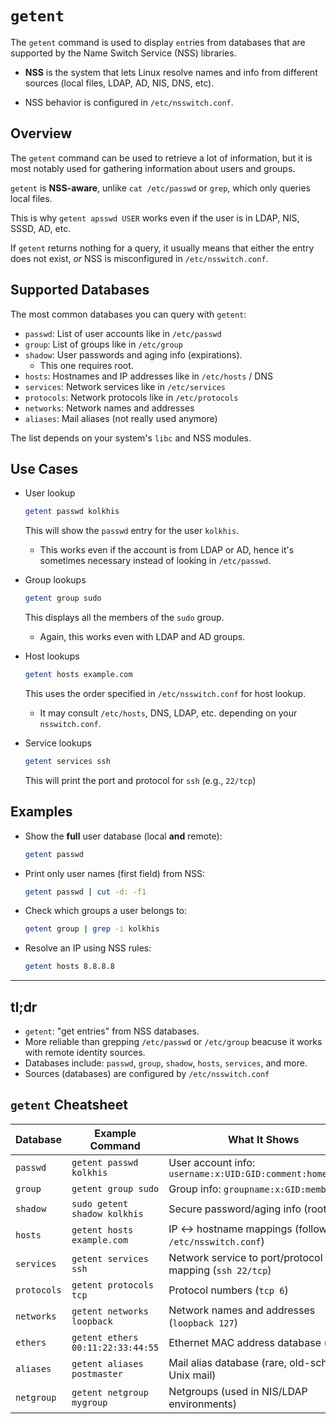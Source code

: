 # `getent`

The `getent` command is used to display `ent`ries from databases that are supported
by the Name Switch Service (NSS) libraries.  

- **NSS** is the system that lets Linux resolve names and info from different
  sources (local files, LDAP, AD, NIS, DNS, etc).  

- NSS behavior is configured in `/etc/nsswitch.conf`.  

## Overview

The `getent` command can be used to retrieve a lot of information, but it is most notably
used for gathering information about users and groups.  

`getent` is **NSS-aware**, unlike `cat /etc/passwd` or `grep`, which only queries
local files.  

This is why `getent apsswd USER` works even if the user is in LDAP, NIS, SSSD, AD,
etc.  

If `getent` returns nothing for a query, it usually means that either the entry does
not exist, *or* NSS is misconfigured in `/etc/nsswitch.conf`.  


## Supported Databases

The most common databases you can query with `getent`:

- `passwd`: List of user accounts like in `/etc/passwd`
- `group`: List of groups like in `/etc/group`
- `shadow`: User passwords and aging info (expirations).
    - This one requires root.  
- `hosts`: Hostnames and IP addresses like in `/etc/hosts` / DNS
- `services`: Network services like in `/etc/services`
- `protocols`: Network protocols like in `/etc/protocols`
- `networks`: Network names and addresses
- `aliases`: Mail aliases (not really used anymore)

The list depends on your system's `libc` and NSS modules.  


## Use Cases

- User lookup
  ```bash
  getent passwd kolkhis
  ```
  This will show the `passwd` entry for the user `kolkhis`.  
    - This works even if the account is from LDAP or AD, hence it's sometimes
      necessary instead of looking in `/etc/passwd`.  

- Group lookups
  ```bash
  getent group sudo
  ```
  This displays all the members of the `sudo` group.  
    - Again, this works even with LDAP and AD groups.  

- Host lookups
  ```bash
  getent hosts example.com
  ```
  This uses the order specified in `/etc/nsswitch.conf` for host lookup.  
    - It may consult `/etc/hosts`, DNS, LDAP, etc. depending on your `nsswitch.conf`.    

- Service lookups
  ```bash
  getent services ssh
  ```
  This will print the port and protocol for `ssh` (e.g., `22/tcp`)


## Examples

- Show the **full** user database (local **and** remote):
  ```bash
  getent passwd
  ```

- Print only user names (first field) from NSS:
  ```bash
  getent passwd | cut -d: -f1
  ```

- Check which groups a user belongs to:
  ```bash
  getent group | grep -i kolkhis
  ```

- Resolve an IP using NSS rules:
  ```bash
  getent hosts 8.8.8.8
  ```

---

## tl;dr

- `getent`: "get entries" from NSS databases.  
- More reliable than grepping `/etc/passwd` or `/etc/group` beacuse it works with
  remote identity sources.  
- Databases include: `passwd`, `group`, `shadow`, `hosts`, `services`, and more. 
- Sources (databases) are configured by `/etc/nsswitch.conf`

## `getent` Cheatsheet

| **Database** | **Example Command**               | **What It Shows**
| ------------ | --------------------------------- | -----------------
| `passwd`     | `getent passwd kolkhis`           | User account info: `username:x:UID:GID:comment:home:shell`
| `group`      | `getent group sudo`               | Group info: `groupname:x:GID:members`
| `shadow`     | `sudo getent shadow kolkhis`      | Secure password/aging info (root only)
| `hosts`      | `getent hosts example.com`        | IP <-> hostname mappings (follows `/etc/nsswitch.conf`)
| `services`   | `getent services ssh`             | Network service to port/protocol mapping (`ssh 22/tcp`)
| `protocols`  | `getent protocols tcp`            | Protocol numbers (`tcp 6`)
| `networks`   | `getent networks loopback`        | Network names and addresses (`loopback 127`)
| `ethers`     | `getent ethers 00:11:22:33:44:55` | Ethernet MAC address database (rare)
| `aliases`    | `getent aliases postmaster`       | Mail alias database (rare, old-school Unix mail)
| `netgroup`   | `getent netgroup mygroup`         | Netgroups (used in NIS/LDAP environments)

